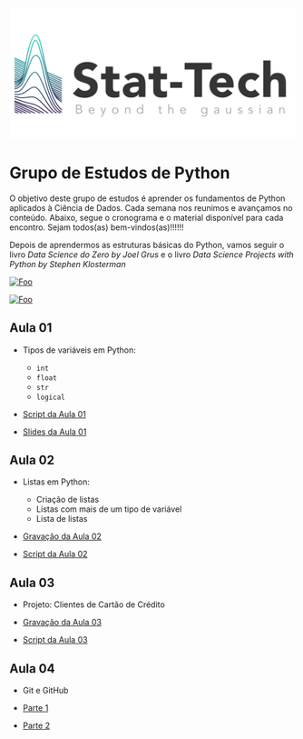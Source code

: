 ![](https://raw.githubusercontent.com/stat-techbr/introducao_a_estatistica_com_R/main/logo-stat-tech-color-horiz.png)
---

# Grupo de Estudos de Python

O objetivo deste grupo de estudos é aprender os fundamentos de Python aplicados à Ciência de Dados. Cada semana nos reunimos e avançamos no conteúdo. 
Abaixo, segue o cronograma e o material disponível para cada encontro. Sejam todos(as) bem-vindos(as)!!!!!! 

Depois de aprendermos as estruturas básicas do Python, vamos seguir o livro *Data Science do Zero by Joel Grus* e o livro *Data Science Projects with Python by Stephen Klosterman*





<a href="https://www.amazon.com.br/Data-Science-Do-Zero-Fundamentais/dp/8550811769/ref=asc_df_8550811769/?tag=googleshopp00-20&linkCode=df0&hvadid=379765802390&hvpos=&hvnetw=g&hvrand=6540627887310541772&hvpone=&hvptwo=&hvqmt=&hvdev=c&hvdvcmdl=&hvlocint=&hvlocphy=1001624&hvtargid=pla-1218777544780&psc=1" rel="some text">![Foo](https://images-na.ssl-images-amazon.com/images/I/51psvxQpAbS._SX353_BO1,204,203,200_.jpg)</a>


<a href="https://www.oreilly.com/library/view/data-science-projects/9781800564480/" rel="some text">![Foo](https://learning.oreilly.com/library/cover/9781800564480/250w/)</a>





## Aula 01

- Tipos de variáveis em Python:
  + `int`
  + `float`
  + `str`
  + `logical`

- [Script da Aula 01](https://github.com/edneide/grupo_de_estudo_python/blob/main/Aula%201.ipynb)
- [Slides da Aula 01](https://github.com/edneide/grupo_de_estudo_python/blob/main/001_tipos_de_variaveis.pdf)
  
  
  
## Aula 02

- Listas em Python:
  + Criação de listas
  + Listas com mais de um tipo de variável
  + Lista de listas

- [Gravação da Aula 02](
https://drive.google.com/file/d/1cF2OCmFnq700vUz6nOzzQnuUSj3w5lRC/view?usp=sharing)

- [Script da Aula 02](https://github.com/edneide/grupo_de_estudo_python/blob/main/Aula%202%20-%20Listas.ipynb)


## Aula 03

- Projeto: Clientes de Cartão de Crédito

- [Gravação da Aula 03](
https://drive.google.com/file/d/1KAGh6ycWcPpPE-fXzetvT56vye2y0QC5/view?usp=sharing)

- [Script da Aula 03](https://github.com/edneide/grupo_de_estudo_python/blob/main/Aula%2003.ipynb)

## Aula 04

- Git e GitHub

- [Parte 1](
https://drive.google.com/file/d/1RUeqzc0u3GRLYh2Aq-PUr-RcvEMSnHMZ/view?usp=sharing)

- [Parte 2](
https://drive.google.com/file/d/1LaW-PfkTz_skOZxAbhYBSHWL6MctgSYr/view?usp=sharing)
